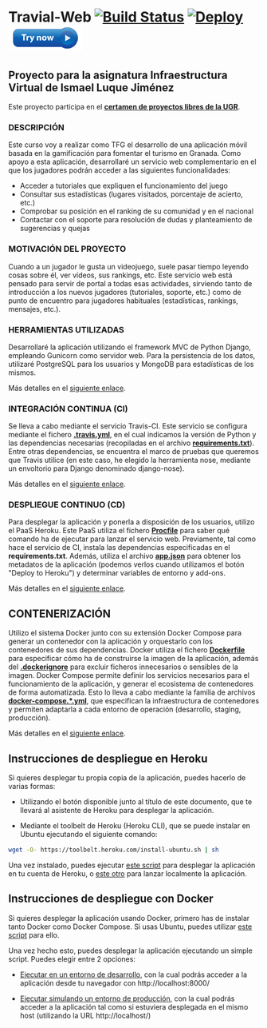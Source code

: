 # Travial-Web [![Build Status](https://travis-ci.org/isma94/Travial-Web.svg?branch=master)](https://travis-ci.org/isma94/Travial-Web) [![Deploy](https://www.herokucdn.com/deploy/button.svg)](https://heroku.com/deploy?template=https://github.com/isma94/Travial-Web) [![Try](./img/tryButton.jpg)](https://travial-web.herokuapp.com/)


## Proyecto para la asignatura Infraestructura Virtual de Ismael Luque Jiménez

Este proyecto participa en el [**certamen de proyectos libres de la UGR**](http://osl.ugr.es/bases-de-los-premios-a-proyectos-libres-de-la-ugr/).


### DESCRIPCIÓN

Este curso voy a realizar como TFG el desarrollo de una aplicación móvil basada en la gamificación para fomentar el turismo en Granada. Como apoyo a esta aplicación, desarrollaré un servicio web complementario en el que los jugadores podrán acceder a las siguientes funcionalidades:

* Acceder a tutoriales que expliquen el funcionamiento del juego
* Consultar sus estadísticas (lugares visitados, porcentaje de acierto, etc.)
* Comprobar su posición en el ranking de su comunidad y en el nacional
* Contactar con el soporte para resolución de dudas y planteamiento de sugerencias y quejas


### MOTIVACIÓN DEL PROYECTO

Cuando a un jugador le gusta un videojuego, suele pasar tiempo leyendo cosas sobre él, ver vídeos, sus rankings, etc. Este servicio web está pensado para servir de portal a todas esas actividades, sirviendo tanto de introducción a los nuevos jugadores (tutoriales, soporte, etc.) como de punto de encuentro para jugadores habituales (estadísticas, rankings, mensajes, etc.).


### HERRAMIENTAS UTILIZADAS

Desarrollaré la aplicación utilizando el framework MVC de Python Django, empleando Gunicorn como servidor web. Para la persistencia de los datos, utilizaré PostgreSQL para los usuarios y MongoDB para estadísticas de los mismos.

Más detalles en el [siguiente enlace](https://github.com/isma94/Travial-Web/blob/doc/documentacion/1_descripcion.md).


### INTEGRACIÓN CONTINUA (CI)

Se lleva a cabo mediante el servicio Travis-CI. Este servicio se configura mediante el fichero **[.travis.yml](./.travis.yml)**, en el cual indicamos la versión de Python y las dependencias necesarias (recopiladas en el archivo **[requirements.txt](./requirements.txt)**). Entre otras dependencias, se encuentra el marco de pruebas que queremos que Travis utilice (en este caso, he elegido la herramienta nose, mediante un envoltorio para Django denominado django-nose).

Más detalles en el [siguiente enlace](https://github.com/isma94/Travial-Web/blob/doc/documentacion/2_integracionContinua.md).


### DESPLIEGUE CONTINUO (CD)

Para desplegar la aplicación y ponerla a disposición de los usuarios, utilizo el PaaS Heroku. Este PaaS utiliza el fichero **[Procfile](./Procfile)** para saber qué comando ha de ejecutar para lanzar el servicio web. Previamente, tal como hace el servicio de CI, instala las dependencias especificadas en el **requirements.txt**. Además, utiliza el archivo **[app.json](./app.json)** para obtener los metadatos de la aplicación (podemos verlos cuando utilizamos el botón "Deploy to Heroku") y determinar variables de entorno y add-ons.

Más detalles en el [siguiente enlace](https://github.com/isma94/Travial-Web/blob/doc/documentacion/3_desplieguePaaS.md).


## CONTENERIZACIÓN

Utilizo el sistema Docker junto con su extensión Docker Compose para generar un contenedor con la aplicación y orquestarlo con los contenedores de sus dependencias. Docker utiliza el fichero **[Dockerfile](./Dockerfile)** para especificar cómo ha de construirse la imagen de la aplicación, además del **[.dockerignore](./.dockerignore)** para excluir ficheros innecesarios o sensibles de la imagen. Docker Compose permite definir los servicios necesarios para el funcionamiento de la aplicación, y generar el ecosistema de contenedores de forma automatizada. Esto lo lleva a cabo mediante la familia de archivos **[docker-compose.*.yml](./compose)**, que especifican la infraestructura de contenedores y permiten adaptarla a cada entorno de operación (desarrollo, staging, producción).

Más detalles en el [siguiente enlace](https://github.com/isma94/Travial-Web/blob/doc/documentacion/4_docker.md).


## Instrucciones de despliegue en Heroku

Si quieres desplegar tu propia copia de la aplicación, puedes hacerlo de varias formas:

* Utilizando el botón disponible junto al título de este documento, que te llevará al asistente de Heroku para desplegar la aplicación.

* Mediante el toolbelt de Heroku (Heroku CLI), que se puede instalar en Ubuntu ejecutando el siguiente comando:

 ```bash
 wget -O- https://toolbelt.heroku.com/install-ubuntu.sh | sh
 ```
 Una vez instalado, puedes ejecutar [este script](./scriptDeploy.sh) para desplegar la aplicación en tu cuenta de Heroku, o [este otro](./scriptLocal) para lanzar localmente la aplicación.


## Instrucciones de despliegue con Docker

Si quieres desplegar la aplicación usando Docker, primero has de instalar tanto Docker como Docker Compose. Si usas Ubuntu, puedes utilizar [este script](./scripts/installDocker_Ubuntu.sh) para ello.

Una vez hecho esto, puedes desplegar la aplicación ejecutando un simple script. Puedes elegir entre 2 opciones:

* [Ejecutar en un entorno de desarrollo](./compose/deployDockerCompose_dev.sh), con la cual podrás acceder a la aplicación desde tu navegador con http://localhost:8000/

* [Ejecutar simulando un entorno de producción](./compose/deployDockerCompose_prod.sh), con la cual podrás acceder a la aplicación tal como si estuviera desplegada en el mismo host (utilizando la URL http://localhost/)
